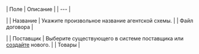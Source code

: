 | Поле | Описание |
| --- |

|
| Название | Укажите произвольное название агентской схемы. |
| Файл договора |

|
| Поставщик | Выберите существующего в системе поставщика или [создайте](/user_help/store/catalog/warehouse/create_supplier.php) нового. |
| Товары |